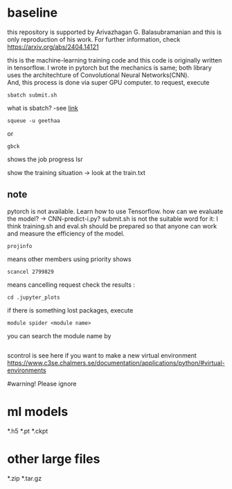 # baseline

this repository is supported by Arivazhagan G. Balasubramanian and this is only reproduction of his work.
For further information, check https://arxiv.org/abs/2404.14121 

this is the machine-learning training code and this code is originally written in tensorflow. I wrote in pytorch but the mechanics is same; both library uses the architechture of Convolutional Neural Networks(CNN).  
And, this process is done via super GPU computer. to request, execute  
```
sbatch submit.sh
```
what is sbatch? -see [link](https://slurm.schedmd.com/sbatch.html)
```
squeue -u geethaa
```
or
```
gbck
```
shows the job progress
lsr

show the training situation -> look at the train.txt
## note
pytorch is not available. Learn how to use Tensorflow.
how can we evaluate the model? -> CNN-predict-i.py?
submit.sh is not the suitable word for it: I think training.sh and eval.sh should be prepared so that anyone can work and measure the efficiency of the model. 
```
projinfo 
```
means other members using priority
shows 
```
scancel 2799829
```
means cancelling request
check the results : 
```
cd .jupyter_plots
```
if there is something lost packages, execute
```
module spider <module name>
```
you can search the module name by 
```
```
scontrol is 
see here if you want to make a new virtual environment https://www.c3se.chalmers.se/documentation/applications/python/#virtual-environments

#warning!
Please ignore 
# ml models
*.h5
*.pt
*.ckpt

# other large files
*.zip
*.tar.gz

